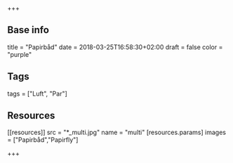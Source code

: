 +++

## Base info
title = "Papirbåd"
date = 2018-03-25T16:58:30+02:00
draft = false
color = "purple"

## Tags
tags = ["Luft", "Par"]

## Resources
[[resources]]
  src = "*_multi.jpg"
  name = "multi"
 [resources.params]
    images = ["Papirbåd","Papirfly"]

+++


